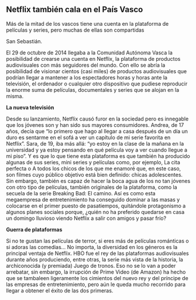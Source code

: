## Netflix también cala en el País Vasco

Más de la mitad de los vascos tiene una cuenta en la plataforma de películas y series, pero muchas de ellas son compartidas

San Sebastián. 

El 29 de octubre de 2014 llegaba a la Comunidad Autónoma Vasca la posibilidad de crearse una cuenta en Netflix, la plataforma de productos audiovisuales con más seguidores del mundo. Con ello se abría la posibilidad de visionar cientos (casi miles) de productos audiovisuales que podrían llegar a mantener a los espectadores horas y horas ante la televisión, el ordenador o cualquier otro dispositivo que pudiese reproducir la enorme suma de películas, documentales y series que se alojan en la misma.

**La nueva televisión**

Desde su lanzamiento, Netflix causó furor en la sociedad pero es innegable que los jóvenes son y han sido sus mayores consumidores. Andrea, de 17 años, decía que “lo primero que hago al llegar a casa después de un día un duro es sentarme en el sofá a ver un capítulo de mi serie favorita en Netflix”. Sara, de 19, iba más allá: “yo estoy en la clase de la mañana en la universidad y ya estoy pensando en qué película voy a ver cuando llegue a mi piso”. Y es que lo que tiene esta plataforma es que también ha producido algunas de sus series, mini series y películas como, por ejemplo, La cita perfecta o A todos los chicos de los que me enamoré que, en este caso, son filmes cuyo público objetivo está bien definido: chicas adolescentes.
Sin embargo, también es capaz de hacer la boca agua de los no tan jóvenes con otro tipo de películas, también originales de la plataforma, como la secuela de la serie Breaking Bad: El camino. Así es como esta megaempresa de entretenimiento ha conseguido dominar a las masas y colocarse en el primer puesto de pasatiempos, quitándole protagonismo a algunos planes sociales porque, ¿quién no ha preferido quedarse en casa un domingo lluvioso viendo Netflix a salir con amigos y pasar frío?


**Guerra de plataformas**

Si no te gustan las películas de terror, si eres más de películas románticas o si adoras las comedias… No importa, la diversidad en los géneros es la principal ventaja de Netflix. HBO fue el rey de las plataformas audiovisuales durante años produciendo, entre otras, la serie más vista de la historia, la archiconocida (y premiada) Juego de tronos. Eso no se lo van a poder arrebatar, sin embargo, la irrupción de Prime Video (de Amazon) ha hecho que se tambaleen ligeramente los cimientos del nuevo rey y del príncipe de las empresas de entretenimiento, pero aún le queda mucho recorrido para llegar a obtener el éxito de las dos primeras.


